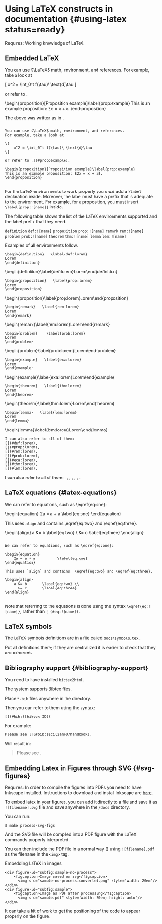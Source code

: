 # Using LaTeX constructs in documentation {#using-latex status=ready}

<div class='requirements' markdown="1">

Requires: Working knowledge of LaTeX.

</div>

## Embedded LaTeX

You can use $\LaTeX$ math, environment, and references. For example, take a look at

\[
    x^2 = \int_0^t f(\tau)\ \text{d}\tau
\]

or refer to [](#prop:example).

\begin{proposition}[Proposition example]\label{prop:example}
This is an example proposition: $2x = x + x$.
\end{proposition}

The above was written as in [](#code:latex-code).

<pre figure-id="code:latex-code" figure-caption='Use of LaTeX code.'>
<code>
You can use &#36;\LaTeX&#36; math, environment, and references.
For example, take a look at

&#92;[
    x^2 = \int_0^t f(\tau)\ \text{d}\tau
&#92;]

or refer to [](#prop:example).

&#92;begin{proposition}[Proposition example]&#92;label{prop:example}
This is an example proposition: &#36;2x = x + x&#36;.
&#92;end{proposition}
</code>
</pre>

For the LaTeX environments to work properly you *must* add a `\label`
declaration inside. Moreover, the label must have a prefix that is adequate
to the environment. For example, for a proposition, you must insert `\label{prop:![name]}`
inside.

The following table shows the list of the LaTeX environments supported
and the label prefix that they need.

<col2 figure-id="tab:environments" figure-caption="LaTeX environments and label prefixes">
    <code>definition</code>
    <code>def:![name]</code>
    <code>proposition</code>
    <code>prop:![name]</code>
    <code>remark</code>
    <code>rem:![name]</code>
    <code>problem</code>
    <code>prob:![name]</code>
    <code>theorem</code>
    <code>thm:![name]</code>
    <code>lemma</code>
    <code>lem:![name]</code>
</col2>


Examples of all environments follow.

<div class='example-usage' markdown="1">

  <pre><code>&#92;begin{definition}   \label{def:lorem}
Lorem
&#92;end{definition}</code></pre>

\begin{definition}\label{def:lorem}Lorem\end{definition}

  <pre><code>&#92;begin{proposition}   \label{prop:lorem}
Lorem
&#92;end{proposition}</code></pre>

\begin{proposition}\label{prop:lorem}Lorem\end{proposition}

  <pre><code>&#92;begin{remark}   \label{rem:lorem}
Lorem
&#92;end{remark}</code></pre>

\begin{remark}\label{rem:lorem}Lorem\end{remark}

  <pre><code>&#92;begin{problem}    &#92;label{prob:lorem}
Lorem
&#92;end{problem}</code></pre>

\begin{problem}\label{prob:lorem}Lorem\end{problem}

  <pre><code>&#92;begin{example}   \label{exa:lorem}
Lorem
&#92;end{example}</code></pre>

\begin{example}\label{exa:lorem}Lorem\end{example}

  <pre><code>&#92;begin{theorem}   \label{thm:lorem}
Lorem
&#92;end{theorem}</code></pre>

\begin{theorem}\label{thm:lorem}Lorem\end{theorem}

  <pre><code>&#92;begin{lemma}   \label{lem:lorem}
Lorem
&#92;end{lemma}</code></pre>

\begin{lemma}\label{lem:lorem}Lorem\end{lemma}

    I can also refer to all of them:
    [](#def:lorem),
    [](#prop:lorem),
    [](#rem:lorem),
    [](#prob:lorem),
    [](#exa:lorem),
    [](#thm:lorem),
    [](#lem:lorem).

I can also refer to all of them:
[](#def:lorem),
[](#prop:lorem),
[](#rem:lorem),
[](#prob:lorem),
[](#exa:lorem),
[](#thm:lorem),
[](#lem:lorem).

</div>

## LaTeX equations {#latex-equations}

We can refer to equations, such as \eqref{eq:one}:

\begin{equation}
    2a = a + a  \label{eq:one}
\end{equation}

This uses `align` and contains  \eqref{eq:two} and \eqref{eq:three}.

\begin{align}
    a &= b \label{eq:two} \\
      &= c \label{eq:three}
\end{align}

<pre trim="1">
<code trim="1">
We can refer to equations, such as \eqref{eq:one}:

\<span/>begin{equation}
    2a = a + a          &#92;label{eq:one}
\<span/>end{equation}

This uses `align` and contains  \eqref{eq:two} and \eqref{eq:three}.

\<span/>begin{align}
    a &amp;= b       &#92;label{eq:two} \\
      &amp;= c       &#92;label{eq:three}
\<span/>end{align}
</code>
</pre>

Note that referring to the equations is done using the syntax `\eqref{eq:![name]}`,
rather than `[](#eq:![name])`.


## LaTeX symbols

The LaTeX symbols definitions are in a file called [`docs/symbols.tex`][symbols].


[symbols]: github:org=Duckietown,repo=duckuments,path=docs/symbols.tex


Put all definitions there; if they are centralized it is easier to check
that they are coherent.


## Bibliography support {#bibliography-support}

You need to have installed `bibtex2html`.

The system supports Bibtex files.

Place `*.bib` files anywhere in the directory.

Then you can refer to them using the syntax:

    [](#bib:![bibtex ID])

For example:

    Please see [](#bib:siciliano07handbook).

Will result in:

> Please see [](#bib:siciliano07handbook).

## Embedding Latex in Figures through SVG {#svg-figures}

<div class='requirements' markdown="1">

Requires: In order to compile the figures into PDFs you need to have Inkscape installed. Instructions to download and install Inkscape are [here](https://inkscape.org/en/release/0.92.2/).

</div>


To embed latex in your figures, you can add it directly to a file and save it as `![filename].svg` file and save anywhere in the `/docs` directory.

You can run:

    $ make process-svg-figs

And the SVG file will be compiled into a PDF figure with the LaTeX commands properly interpreted.

You can then include the PDF file in a normal way ([](#figures)) using `![filename].pdf` as the filename in the <code>&lt;img&gt;</code> tag.


<div figure-id="fig:inkscape">
    <figcaption>Embedding LaTeX in images</figcaption>

    <div figure-id="subfig:sample-no-process">
        <figcaption>Image saved as svg</figcaption>
          <img src="sample-no-process.converted.png" style='width: 20em'/>
    </div>
    <div figure-id="subfig:sample">
        <figcaption>Image as PDF after processing</figcaption>
          <img src="sample.pdf" style='width: 20em; height: auto'/>
    </div>
</div>



It can take a bit of work to get the positioning of the code to appear properly on the figure.
